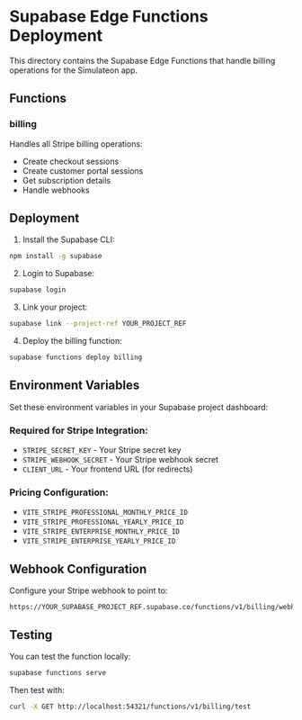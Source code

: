 # Supabase Edge Functions Deployment

This directory contains the Supabase Edge Functions that handle billing operations for the Simulateon app.

## Functions

### billing
Handles all Stripe billing operations:
- Create checkout sessions
- Create customer portal sessions
- Get subscription details
- Handle webhooks

## Deployment

1. Install the Supabase CLI:
```bash
npm install -g supabase
```

2. Login to Supabase:
```bash
supabase login
```

3. Link your project:
```bash
supabase link --project-ref YOUR_PROJECT_REF
```

4. Deploy the billing function:
```bash
supabase functions deploy billing
```

## Environment Variables

Set these environment variables in your Supabase project dashboard:

### Required for Stripe Integration:
- `STRIPE_SECRET_KEY` - Your Stripe secret key
- `STRIPE_WEBHOOK_SECRET` - Your Stripe webhook secret
- `CLIENT_URL` - Your frontend URL (for redirects)

### Pricing Configuration:
- `VITE_STRIPE_PROFESSIONAL_MONTHLY_PRICE_ID`
- `VITE_STRIPE_PROFESSIONAL_YEARLY_PRICE_ID`
- `VITE_STRIPE_ENTERPRISE_MONTHLY_PRICE_ID`
- `VITE_STRIPE_ENTERPRISE_YEARLY_PRICE_ID`

## Webhook Configuration

Configure your Stripe webhook to point to:
```
https://YOUR_SUPABASE_PROJECT_REF.supabase.co/functions/v1/billing/webhook
```

## Testing

You can test the function locally:
```bash
supabase functions serve
```

Then test with:
```bash
curl -X GET http://localhost:54321/functions/v1/billing/test
```
